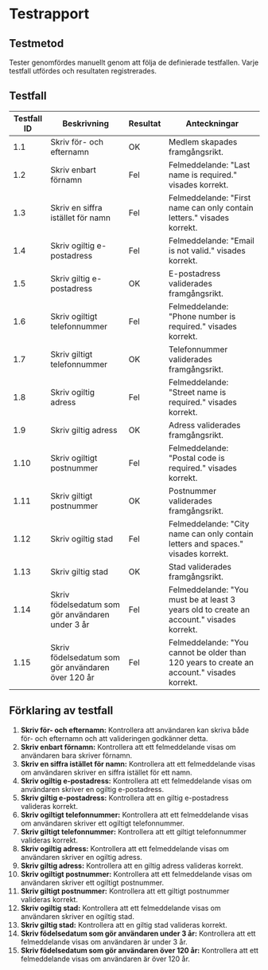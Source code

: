 # Testrapport

## Testmetod
Tester genomfördes manuellt genom att följa de definierade testfallen. Varje testfall utfördes och resultaten registrerades.

## Testfall

| Testfall ID | Beskrivning                                      | Resultat | Anteckningar                                                  |
|-------------|--------------------------------------------------|----------|--------------------------------------------------------------|
| 1.1         | Skriv för- och efternamn                        | OK       | Medlem skapades framgångsrikt.                               |
| 1.2         | Skriv enbart förnamn                            | Fel      | Felmeddelande: "Last name is required." visades korrekt.    |
| 1.3         | Skriv en siffra istället för namn               | Fel      | Felmeddelande: "First name can only contain letters." visades korrekt. |
| 1.4         | Skriv ogiltig e-postadress                      | Fel      | Felmeddelande: "Email is not valid." visades korrekt.       |
| 1.5         | Skriv giltig e-postadress                       | OK       | E-postadress validerades framgångsrikt.                     |
| 1.6         | Skriv ogiltigt telefonnummer                     | Fel      | Felmeddelande: "Phone number is required." visades korrekt.  |
| 1.7         | Skriv giltigt telefonnummer                      | OK       | Telefonnummer validerades framgångsrikt.                    |
| 1.8         | Skriv ogiltig adress                            | Fel      | Felmeddelande: "Street name is required." visades korrekt.  |
| 1.9         | Skriv giltig adress                             | OK       | Adress validerades framgångsrikt.                            |
| 1.10        | Skriv ogiltigt postnummer                       | Fel      | Felmeddelande: "Postal code is required." visades korrekt.  |
| 1.11        | Skriv giltigt postnummer                        | OK       | Postnummer validerades framgångsrikt.                        |
| 1.12        | Skriv ogiltig stad                              | Fel      | Felmeddelande: "City name can only contain letters and spaces." visades korrekt. |
| 1.13        | Skriv giltig stad                               | OK       | Stad validerades framgångsrikt.                              |
| 1.14        | Skriv födelsedatum som gör användaren under 3 år | Fel      | Felmeddelande: "You must be at least 3 years old to create an account." visades korrekt. |
| 1.15        | Skriv födelsedatum som gör användaren över 120 år | Fel      | Felmeddelande: "You cannot be older than 120 years to create an account." visades korrekt. |


## Förklaring av testfall


1. **Skriv för- och efternamn:** Kontrollera att användaren kan skriva både för- och efternamn och att valideringen godkänner detta.
2. **Skriv enbart förnamn:** Kontrollera att ett felmeddelande visas om användaren bara skriver förnamn.
3. **Skriv en siffra istället för namn:** Kontrollera att ett felmeddelande visas om användaren skriver en siffra istället för ett namn.
4. **Skriv ogiltig e-postadress:** Kontrollera att ett felmeddelande visas om användaren skriver en ogiltig e-postadress.
5. **Skriv giltig e-postadress:** Kontrollera att en giltig e-postadress valideras korrekt.
6. **Skriv ogiltigt telefonnummer:** Kontrollera att ett felmeddelande visas om användaren skriver ett ogiltigt telefonnummer.
7. **Skriv giltigt telefonnummer:** Kontrollera att ett giltigt telefonnummer valideras korrekt.
8. **Skriv ogiltig adress:** Kontrollera att ett felmeddelande visas om användaren skriver en ogiltig adress.
9. **Skriv giltig adress:** Kontrollera att en giltig adress valideras korrekt.
10. **Skriv ogiltigt postnummer:** Kontrollera att ett felmeddelande visas om användaren skriver ett ogiltigt postnummer.
11. **Skriv giltigt postnummer:** Kontrollera att ett giltigt postnummer valideras korrekt.
12. **Skriv ogiltig stad:** Kontrollera att ett felmeddelande visas om användaren skriver en ogiltig stad.
13. **Skriv giltig stad:** Kontrollera att en giltig stad valideras korrekt.
14. **Skriv födelsedatum som gör användaren under 3 år:** Kontrollera att ett felmeddelande visas om användaren är under 3 år.
15. **Skriv födelsedatum som gör användaren över 120 år:** Kontrollera att ett felmeddelande visas om användaren är över 120 år.